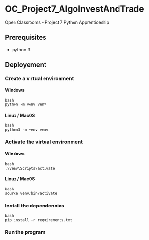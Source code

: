 # OC_Project7_AlgoInvestAndTrade
Open Classrooms - Project 7 Python Apprenticeship 

## Prerequisites
- python 3

## Deployement
### Create a virtual environment
#### Windows
```
bash
python -m venv venv
```
#### Linux / MacOS  
```
bash
python3 -m venv venv
```

### Activate the virtual environment
#### Windows
```
bash
.\venv\Scripts\activate
```
#### Linux / MacOS
```
bash
source venv/bin/activate
```

### Install the dependencies
```
bash
pip install -r requirements.txt
``` 

### Run the program
